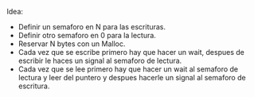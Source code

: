 Idea: 

- Definir un semaforo en N para las escrituras. 
- Definir otro semaforo en 0 para la lectura.
- Reservar N bytes con un Malloc. 
- Cada vez que se escribe primero hay que hacer un wait, despues de escribir le haces un signal al semaforo de lectura. 
- Cada vez que se lee primero hay que hacer un wait al semaforo de lectura y leer del puntero y despues hacerle un signal al semaforo de escritura. 
